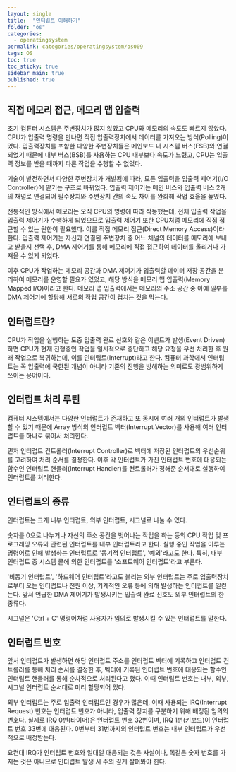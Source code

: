 ```yaml
---
layout: single
title:  "인터럽트 이해하기"
folder: "os"
categories:
  - operatingsystem
permalink: categories/operatingsystem/os009
tags: OS
toc: true
toc_sticky: true
sidebar_main: true
published: true
---
```


## 직접 메모리 접근, 메모리 맵 입출력
초기 컴퓨터 시스템은 주변장치가 많지 않았고 CPU와 메모리의 속도도 빠르지 않았다. CPU가 입출력 명령을 만나면 직접 입출력장치에서 데이터를 가져오는 방식(Polling)이었다. 입출력장치를 포함한 다양한 주변장치들은 메인보드 내 시스템 버스(FSB)와 연결되었기 때문에 내부 버스(BSB)를 사용하는 CPU 내부보다 속도가 느렸고, CPU는 입출력 정보를 받을 때까지 다른 작업을 수행할 수 없었다.

기술이 발전하면서 다양한 주변장치가 개발됨에 따라, 모든 입출력을 입출력 제어기(I/O Controller)에 맡기는 구조로 바뀌었다. 입출력 제어기는 메인 버스와 입출력 버스 2개의 채널로 연결되어 필수장치와 주변장치 간의 속도 차이를 완화해 작업 효율을 높였다.

전통적인 방식에서 메모리는 오직 CPU의 명령에 따라 작동했는데, 전체 입출력 작업을 입출력 제어기가 수행하게 되었으므로 입출력 제어기 또한 CPU처럼 메모리에 직접 접근할 수 있는 권한이 필요했다. 이를 직접 메모리 접근(Direct Memory Access)이라 한다. 입출력 제어기는 자신과 연결된 주변장치 중 어느 채널의 데이터를 메모리에 보내고 받을지 선택 후, DMA 제어기를 통해 메모리에 직접 접근하여 데이터를 올리거나 가져올 수 있게 되었다.

이후 CPU가 작업하는 메모리 공간과 DMA 제어기가 입출력할 데이터 저장 공간을 분리하여 메모리를 운영할 필요가 있었고, 해당 방식을 메모리 맵 입출력(Memory Mapped I/O)이라고 한다. 메모리 맵 입출력에서는 메모리의 주소 공간 중 아예 일부를 DMA 제어기에 할당해 서로의 작업 공간이 겹치는 것을 막는다.

## 인터럽트란?
CPU가 작업을 실행하는 도중 입출력 완료 신호와 같은 이벤트가 발생(Event Driven)하면 CPU가 현재 진행중인 작업을 일시적으로 중단하고 해당 요청을 우선 처리한 후 원래 작업으로 복귀하는데, 이를 인터럽트(Interrupt)라고 한다. 컴퓨터 과학에서 인터럽트는 꼭 입출력에 국한된 개념이 아니라 기존의 진행을 방해하는 의미로도 광범위하게 쓰이는 용어이다.

## 인터럽트 처리 루틴
컴퓨터 시스템에서는 다양한 인터럽트가 존재하고 또 동시에 여러 개의 인터럽트가 발생할 수 있기 때문에 Array 방식의 인터럽트 벡터(Interrupt Vector)를 사용해 여러 인터럽트를 하나로 묶어서 처리한다.

먼저 인터럽트 컨트롤러(Interrupt Controller)로 벡터에 저장된 인터럽트의 우선순위를 고려하여 처리 순서를 결정한다. 이후 각 인터럽트가 가진 인터럽트 번호에 대응되는 함수인 인터럽트 핸들러(Interrupt Handler)를 컨트롤러가 정해준 순서대로 실행하여 인터럽트를 처리한다.

## 인터럽트의 종류
인터럽트는 크게 내부 인터럽트, 외부 인터럽트, 시그널로 나눌 수 있다.

숫자를 0으로 나누거나 자신의 주소 공간을 벗어나는 작업을 하는 등의 CPU 작업 및 프로그래밍 오류와 관련된 인터럽트를 내부 인터럽트라고 한다. 실행 중인 작업을 이루는 명령어로 인해 발생하는 인터럽트로 \'동기적 인터럽트\', \'예외\'라고도 한다. 특히, 내부 인터럽트 중 시스템 콜에 의한 인터럽트를 \'소프트웨어 인터럽트\'라고 부른다.

\'비동기 인터럽트\', \'하드웨어 인터럽트\'라고도 불리는 외부 인터럽트는 주로 입출력장치로부터 오는 인터럽트나 전원 이상, 기계적인 오류 등에 의해 발생하는 인터럽트를 일컫는다. 앞서 언급한 DMA 제어기가 발생시키는 입출력 완료 신호도 외부 인터럽트의 한 종류다.

시그널은 \'Ctrl + C\' 명령어처럼 사용자가 임의로 발생시킬 수 있는 인터럽트를 말한다.

## 인터럽트 번호
앞서 인터럽트가 발생하면 해당 인터럽트 주소를 인터럽트 벡터에 기록하고 인터럽트 컨트롤러를 통해 처리 순서를 결정한 후, 벡터에 기록된 인터럽트 번호에 대응되는 함수인 인터럽트 핸들러를 통해 순차적으로 처리된다고 했다. 이때 인터럽트 번호는 내부, 외부, 시그널 인터럽트 순서대로 미리 할당되어 있다.

외부 인터럽트는 주로 입출력 인터럽트인 경우가 많은데, 이때 사용되는 IRQ(Interrupt Request) 번호는 인터럽트 번호가 아니라, 입출력 장치를 구분하기 위해 배정된 임의의 번호다. 실제로 IRQ 0번(타이머)은 인터럽트 번호 32번이며, IRQ 1번(키보드)이 인터럽트 번호 33번에 대응된다. 0번부터 31번까지의 인터럽트 번호는 내부 인터럽트가 우선적으로 배정받는다.

요컨대 IRQ가 인터럽트 번호와 일대일 대응되는 것은 사실이나, 똑같은 숫자 번호를 가지는 것은 아니므로 인터럽트 발생 시 주의 깊게 살펴봐야 한다.